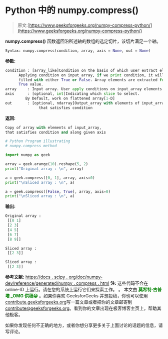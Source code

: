 # Python 中的 numpy.compress()

> 原文:[https://www.geeksforgeeks.org/numpy-compress-python/](https://www.geeksforgeeks.org/numpy-compress-python/)

**numpy.compress()** 函数返回沿所述轴的数组的选定切片，该切片满足一个轴。

```py
Syntax: numpy.compress(condition, array, axis = None, out = None)
```

**参数:**

```py
condition : [array_like]Condition on the basis of which user extract elements. 
      Applying condition on input_array, if we print condition, it will return an arra
      filled with either True or False. Array elements are extracted from the Indices having 
      True value.
array     : Input array. User apply conditions on input_array elements
axis      : [optional, int]Indicating which slice to select. 
         By Default, work on flattened array[1-D]
out       : [optional, ndarray]Output_array with elements of input_array, 
               that satisfies condition

```

**返回:**

```py
Copy of array with elements of input_array,
that satisfies condition and along given axis

```

```py
# Python Program illustrating
# numpy.compress method

import numpy as geek

array = geek.arange(10).reshape(5, 2)
print("Original array : \n", array)

a = geek.compress([0, 1], array, axis=0)
print("\nSliced array : \n", a)

a = geek.compress([False, True], array, axis=0)
print("\nSliced array : \n", a)
```

**输出:**

```py
Original array : 
 [[0 1]
 [2 3]
 [4 5]
 [6 7]
 [8 9]]

Sliced array : 
 [[2 3]]

Sliced array : 
 [[2 3]]

```

**参考文献:**
[https://docs . scipy . org/doc/numpy-dev/reference/generated/numpy . compress . html](https://docs.scipy.org/doc/numpy-dev/reference/generated/numpy.compress.html)
**注:**
这些代码不会在 online-ID 上运行。请在您的系统上运行它们来探索工作。
。
本文由 <font color="green">**莫希特·古普塔 _OMG 供稿😀**</font> 。如果你喜欢 GeeksforGeeks 并想投稿，你也可以使用[contribute.geeksforgeeks.org](http://www.contribute.geeksforgeeks.org)写一篇文章或者把你的文章邮寄到 contribute@geeksforgeeks.org。看到你的文章出现在极客博客主页上，帮助其他极客。

如果你发现任何不正确的地方，或者你想分享更多关于上面讨论的话题的信息，请写评论。